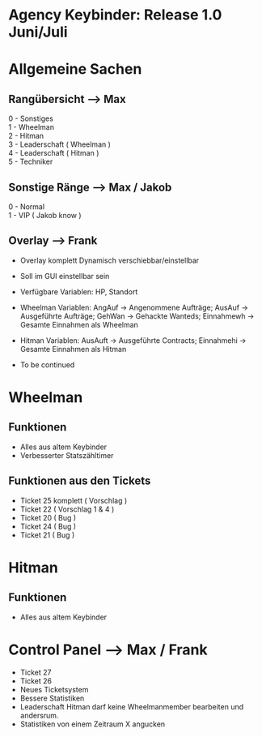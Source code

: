# Agency Keybinder: Release 1.0 Juni/Juli

# Allgemeine Sachen
## Rangübersicht --> Max
0 - Sonstiges <br />
1 - Wheelman<br />
2 - Hitman<br />
3 - Leaderschaft ( Wheelman )<br />
4 - Leaderschaft ( Hitman )<br />
5 - Techniker<br />

## Sonstige Ränge --> Max / Jakob
0 - Normal<br />
1 - VIP ( Jakob know )<br />

## Overlay --> Frank
- Overlay komplett Dynamisch verschiebbar/einstellbar<br />
- Soll im GUI einstellbar sein<br />
- Verfügbare Variablen: HP, Standort<br />
- Wheelman Variablen: AngAuf -> Angenommene Aufträge; AusAuf -> Ausgeführte Aufträge; GehWan -> Gehackte Wanteds; Einnahmewh -> Gesamte Einnahmen als Wheelman<br />
- Hitman Variablen: AusAuft -> Ausgeführte Contracts; Einnahmehi -> Gesamte Einnahmen als Hitman<br />

- To be continued

# Wheelman
## Funktionen
- Alles aus altem Keybinder<br />
- Verbesserter Statszähltimer<br />

## Funktionen aus den Tickets
- Ticket 25 komplett ( Vorschlag )
- Ticket 22 ( Vorschlag 1 & 4 )
- Ticket 20 ( Bug )
- Ticket 24 ( Bug )
- Ticket 21 ( Bug )

# Hitman
## Funktionen
- Alles aus altem Keybinder



# Control Panel --> Max / Frank
- Ticket 27
- Ticket 26
- Neues Ticketsystem
- Bessere Statistiken
- Leaderschaft Hitman darf keine Wheelmanmember bearbeiten und andersrum.
- Statistiken von einem Zeitraum X angucken

